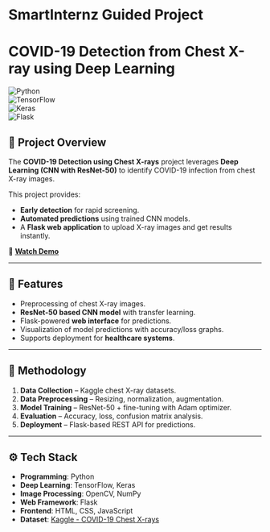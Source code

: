 # SmartInternz Guided Project

# COVID-19 Detection from Chest X-ray using Deep Learning  

![Python](https://img.shields.io/badge/Python-3.8%2B-blue)  
![TensorFlow](https://img.shields.io/badge/TensorFlow-2.x-orange)  
![Keras](https://img.shields.io/badge/Keras-DeepLearning-red)  
![Flask](https://img.shields.io/badge/Flask-WebApp-lightgrey)  

## 📌 Project Overview  
The **COVID-19 Detection using Chest X-rays** project leverages **Deep Learning (CNN with ResNet-50)** to identify COVID-19 infection from chest X-ray images.  

This project provides:  
- **Early detection** for rapid screening.  
- **Automated predictions** using trained CNN models.  
- A **Flask web application** to upload X-ray images and get results instantly.  

🎥 **[Watch Demo](https://youtu.be/L_PjlYccL2E)**  

---

## 🚀 Features  
- Preprocessing of chest X-ray images.  
- **ResNet-50 based CNN model** with transfer learning.  
- Flask-powered **web interface** for predictions.  
- Visualization of model predictions with accuracy/loss graphs.  
- Supports deployment for **healthcare systems**.  

---

## 🧠 Methodology  
1. **Data Collection** – Kaggle chest X-ray datasets.  
2. **Data Preprocessing** – Resizing, normalization, augmentation.  
3. **Model Training** – ResNet-50 + fine-tuning with Adam optimizer.  
4. **Evaluation** – Accuracy, loss, confusion matrix analysis.  
5. **Deployment** – Flask-based REST API for predictions.  

---

## ⚙️ Tech Stack  
- **Programming**: Python  
- **Deep Learning**: TensorFlow, Keras  
- **Image Processing**: OpenCV, NumPy  
- **Web Framework**: Flask  
- **Frontend**: HTML, CSS, JavaScript  
- **Dataset**: [Kaggle - COVID-19 Chest X-rays](https://www.kaggle.com/code/rollanmaratov/covid19-detection-using-tensorflow-from-chest-xray/data)  
